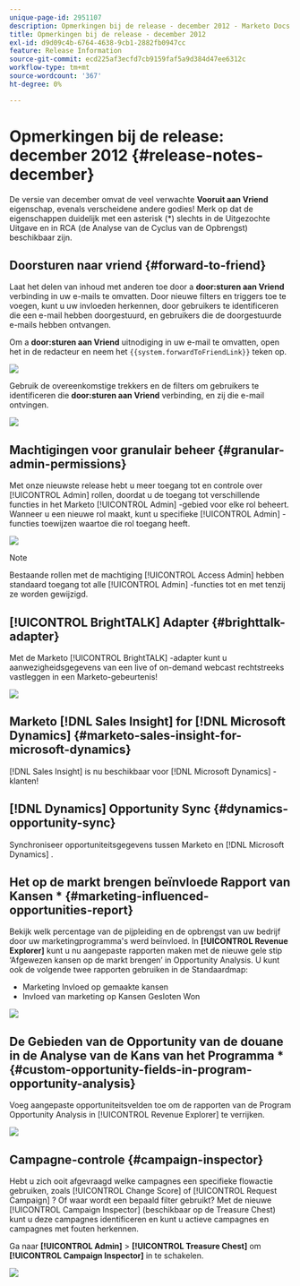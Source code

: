 ```yaml
---
unique-page-id: 2951107
description: Opmerkingen bij de release - december 2012 - Marketo Docs - Productdocumentatie
title: Opmerkingen bij de release - december 2012
exl-id: d9d09c4b-6764-4638-9cb1-2882fb0947cc
feature: Release Information
source-git-commit: ecd225af3ecfd7cb9159faf5a9d384d47ee6312c
workflow-type: tm+mt
source-wordcount: '367'
ht-degree: 0%

---
```


# Opmerkingen bij de release: december 2012 {#release-notes-december}

De versie van december omvat de veel verwachte **Vooruit aan Vriend** eigenschap, evenals verscheidene andere godies! Merk op dat de eigenschappen duidelijk met een asterisk (&#42;) slechts in de Uitgezochte Uitgave en in RCA (de Analyse van de Cyclus van de Opbrengst) beschikbaar zijn.

## Doorsturen naar vriend {#forward-to-friend}

Laat het delen van inhoud met anderen toe door a **door:sturen aan Vriend** verbinding in uw e-mails te omvatten. Door nieuwe filters en triggers toe te voegen, kunt u uw invloeden herkennen, door gebruikers te identificeren die een e-mail hebben doorgestuurd, en gebruikers die de doorgestuurde e-mails hebben ontvangen.

Om a **door:sturen aan Vriend** uitnodiging in uw e-mail te omvatten, open het in de redacteur en neem het `{{system.forwardToFriendLink}}` teken op.

![](assets/image2014-9-23-10-3a50-3a45.png)

Gebruik de overeenkomstige trekkers en de filters om gebruikers te identificeren die **door:sturen aan Vriend** verbinding, en zij die e-mail ontvingen.

![](assets/image2014-9-23-10-3a50-3a56.png)

## Machtigingen voor granulair beheer {#granular-admin-permissions}

Met onze nieuwste release hebt u meer toegang tot en controle over [!UICONTROL Admin] rollen, doordat u de toegang tot verschillende functies in het Marketo [!UICONTROL Admin] -gebied voor elke rol beheert. Wanneer u een nieuwe rol maakt, kunt u specifieke [!UICONTROL Admin] -functies toewijzen waartoe die rol toegang heeft.

![](assets/image2014-9-23-10-3a51-3a18.png)

>[!NOTE]
>
>Bestaande rollen met de machtiging [!UICONTROL Access Admin] hebben standaard toegang tot alle [!UICONTROL Admin] -functies tot en met tenzij ze worden gewijzigd.

## [!UICONTROL BrightTALK] Adapter {#brighttalk-adapter}

Met de Marketo [!UICONTROL BrightTALK] -adapter kunt u aanwezigheidsgegevens van een live of on-demand webcast rechtstreeks vastleggen in een Marketo-gebeurtenis!

![](assets/image2014-9-23-10-3a51-3a31.png)

## Marketo [!DNL Sales Insight] for [!DNL Microsoft Dynamics] {#marketo-sales-insight-for-microsoft-dynamics}

[!DNL Sales Insight] is nu beschikbaar voor [!DNL Microsoft Dynamics] -klanten!

## [!DNL Dynamics] Opportunity Sync {#dynamics-opportunity-sync}

Synchroniseer opportuniteitsgegevens tussen Marketo en [!DNL Microsoft Dynamics] .

## Het op de markt brengen beïnvloede Rapport van Kansen &#42; {#marketing-influenced-opportunities-report}

Bekijk welk percentage van de pijpleiding en de opbrengst van uw bedrijf door uw marketingprogramma&#39;s werd beïnvloed. In **[!UICONTROL Revenue Explorer]** kunt u nu aangepaste rapporten maken met de nieuwe gele stip ‘Afgewezen kansen op de markt brengen’ in Opportunity Analysis. U kunt ook de volgende twee rapporten gebruiken in de Standaardmap:

* Marketing Invloed op gemaakte kansen
* Invloed van marketing op Kansen Gesloten Won

![](assets/image2014-9-23-10-3a52-3a11.png)

## De Gebieden van de Opportunity van de douane in de Analyse van de Kans van het Programma &#42; {#custom-opportunity-fields-in-program-opportunity-analysis}

Voeg aangepaste opportuniteitsvelden toe om de rapporten van de Program Opportunity Analysis in [!UICONTROL Revenue Explorer] te verrijken.

![](assets/image2014-9-23-10-3a52-3a23.png)

## Campagne-controle {#campaign-inspector}

Hebt u zich ooit afgevraagd welke campagnes een specifieke flowactie gebruiken, zoals [!UICONTROL Change Score] of [!UICONTROL Request Campaign] ? Of waar wordt een bepaald filter gebruikt? Met de nieuwe [!UICONTROL Campaign Inspector] (beschikbaar op de Treasure Chest) kunt u deze campagnes identificeren en kunt u actieve campagnes en campagnes met fouten herkennen.

Ga naar **[!UICONTROL Admin]** > **[!UICONTROL Treasure Chest]** om **[!UICONTROL Campaign Inspector]** in te schakelen.

![](assets/image2014-9-23-10-3a52-3a39.png)
